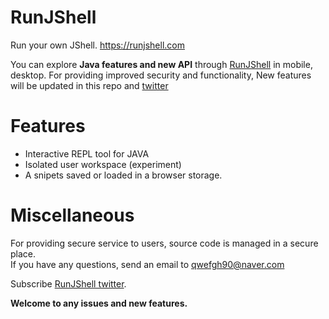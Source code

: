 # RunJShell
Run your own JShell. https://runjshell.com  

You can explore **Java features and new API** through [RunJShell](https://runjshell.com) in mobile, desktop. For providing improved security and functionality, New features will be updated in this repo and [twitter](https://twitter.com/D5OLQe3fQjMQMnC)

# Features

- Interactive REPL tool for JAVA
- Isolated user workspace (experiment)
- A snipets saved or loaded in a browser storage.

# Miscellaneous
 
For providing secure service to users, source code is managed in a secure place. <br>
If you have any questions, send an email to qwefgh90@naver.com

Subscribe [RunJShell twitter](https://twitter.com/D5OLQe3fQjMQMnC). 

**Welcome to any issues and new features.** <br>
